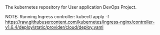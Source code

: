 The kubernetes repository for User application DevOps Project.

NOTE:
Running Ingress controller: kubectl apply -f https://raw.githubusercontent.com/kubernetes/ingress-nginx/controller-v1.6.4/deploy/static/provider/cloud/deploy.yaml